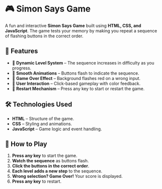 # 🎮 Simon Says Game

A fun and interactive **Simon Says Game** built using **HTML, CSS, and JavaScript**. The game tests your memory by making you repeat a sequence of flashing buttons in the correct order.   

## 📌 Features
- 🔹 **Dynamic Level System** – The sequence increases in difficulty as you progress.
- 🔹 **Smooth Animations** – Buttons flash to indicate the sequence.
- 🔹 **Game Over Effect** – Background flashes red on a wrong input.
- 🔹 **User Interaction** – Click-based gameplay with color feedback.
- 🔹 **Restart Mechanism** – Press any key to start or restart the game.

## 🛠️ Technologies Used
- **HTML** – Structure of the game.
- **CSS** – Styling and animations. 
- **JavaScript** – Game logic and event handling.

## 🚀 How to Play
1. **Press any key** to start the game.
2. **Watch the sequence** as buttons flash.
3. **Click the buttons in the correct order**.
4. **Each level adds a new step** to the sequence.
5. **Wrong selection? Game Over!** Your score is displayed.
6. **Press any key** to restart.
